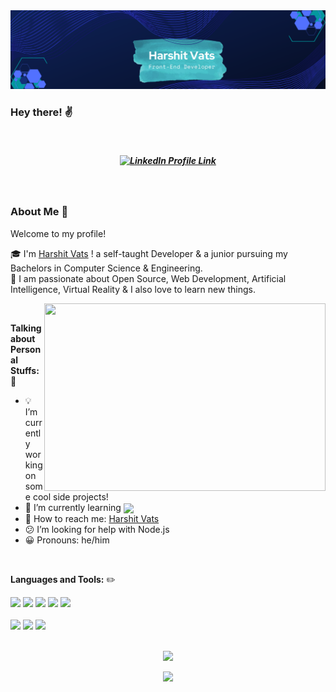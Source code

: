 <img src="Harshit Vats.png" alt="Banner"/>

### Hey there! :v:
<br>
<h5 align="center">
  <a href="https://www.linkedin.com/in/harshitvats07/"><img src="https://img.shields.io/badge/LinkedIn-0077B5?style=for-the-badge&logo=linkedin&logoColor=white" alt="LinkedIn      Profile Link"/></a>
</h5>
<br>

### About Me :thought_balloon:
Welcome to my profile!<br>

:mortar_board: I'm [Harshit Vats](https://www.linkedin.com/in/harshitvats07/) ! a self-taught Developer & a junior pursuing my Bachelors in Computer Science & Engineering.
<br>
:beginner: I am passionate about Open Source, Web Development, Artificial Intelligence, Virtual Reality & I also love to learn new things. <br />

<img align="right" src="cat-dancing.gif" width="450" height="300" />
<br />

**Talking about Personal Stuffs:** :raising_hand:

- :bulb: I’m currently working on some cool side projects!
- 🌱 I’m currently learning <img align="center" src="https://img.shields.io/badge/Node.js-339933?style=for-the-badge&logo=nodedotjs&logoColor=white" />
- :satellite: How to reach me: [Harshit Vats](https://www.linkedin.com/in/harshitvats07/)
- :confused: I’m looking for help with Node.js
- :grinning: Pronouns: he/him
<br />

**Languages and Tools:** :pencil2:
<p align="left">
  <code><img src="https://img.shields.io/badge/C-00599C?style=for-the-badge&logo=c&logoColor=white"></code>
  <code><img src="https://img.shields.io/badge/C%2B%2B-00599C?style=for-the-badge&logo=c%2B%2B&logoColor=white"></code>
  <code><img src="https://img.shields.io/badge/JavaScript-F7DF1E?style=for-the-badge&logo=javascript&logoColor=black"></code>
  <code><img src="https://img.shields.io/badge/HTML5-E34F26?style=for-the-badge&logo=html5&logoColor=white"></code>
  <code><img src="https://img.shields.io/badge/CSS3-1572B6?style=for-the-badge&logo=css3&logoColor=white"></code>
  <br><br>
  <code><img src="https://img.shields.io/badge/Node.js-43853D?style=for-the-badge&logo=node.js&logoColor=white"></code>
  <code><img src="https://img.shields.io/badge/Express.js-000000?style=for-the-badge&logo=express&logoColor=white"></code>
  <code><img src="https://img.shields.io/badge/Bootstrap-563D7C?style=for-the-badge&logo=bootstrap&logoColor=white"></code>
  <br />
<br />

<p align=center>
  <img width=420 src="https://github-readme-streak-stats.herokuapp.com/?user=k99sharma&theme=tokyonight" />
</p>

<p align=center>
  <img width=420 src="https://github-readme-stats.vercel.app/api?username=k99sharma&show_icons=true&theme=tokyonight" />
</p>
